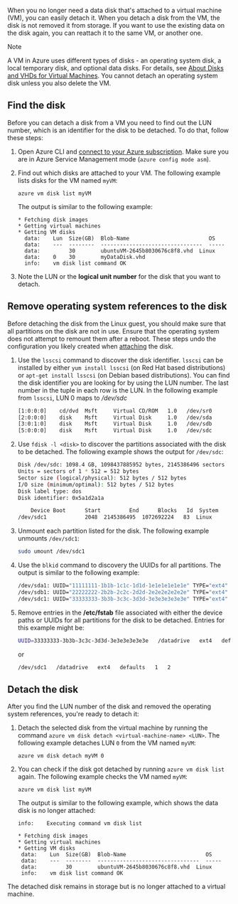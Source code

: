 When you no longer need a data disk that's attached to a virtual machine (VM), you can easily detach it. When you detach a disk from the VM, the disk is not removed it from storage. If you want to use the existing data on the disk again, you can reattach it to the same VM, or another one.  

> [!NOTE]
> A VM in Azure uses different types of disks - an operating system disk, a local temporary disk, and optional data disks. For details, see [About Disks and VHDs for Virtual Machines](../articles/storage/storage-about-disks-and-vhds-linux.md?toc=%2fvirtual-machines%2flinux%2ftoc.json). You cannot detach an operating system disk unless you also delete the VM.

## Find the disk
Before you can detach a disk from a VM you need to find out the LUN number, which is an identifier for the disk to be detached. To do that, follow these steps:

1. Open Azure CLI and [connect to your Azure subscription](../articles/xplat-cli-connect.md). Make sure you are in Azure Service Management mode (`azure config mode asm`).
2. Find out which disks are attached to your VM. The following example lists disks for the VM named `myVM`:

    ```azurecli
    azure vm disk list myVM
    ```

    The output is similar to the following example:

    ```azurecli
    * Fetching disk images
    * Getting virtual machines
    * Getting VM disks
      data:    Lun  Size(GB)  Blob-Name                         OS
      data:    ---  --------  --------------------------------  -----
      data:         30        ubuntuVM-2645b8030676c8f8.vhd  Linux
      data:    0    30        myDataDisk.vhd
      info:    vm disk list command OK
    ```

3. Note the LUN or the **logical unit number** for the disk that you want to detach.

## Remove operating system references to the disk
Before detaching the disk from the Linux guest, you should make sure that all partitions on the disk are not in use. Ensure that the operating system does not attempt to remount them after a reboot. These steps undo the configuration you likely created when [attaching](../articles/virtual-machines/linux/classic/attach-disk.md?toc=%2fvirtual-machines%2flinux%2fclassic%2ftoc.json) the disk.

1. Use the `lsscsi` command to discover the disk identifier. `lsscsi` can be installed by either `yum install lsscsi` (on Red Hat based distributions) or `apt-get install lsscsi` (on Debian based distributions). You can find the disk identifier you are looking for by using the LUN number. The last number in the tuple in each row is the LUN. In the following example from `lsscsi`, LUN 0 maps to */dev/sdc*

    ```bash
    [1:0:0:0]    cd/dvd  Msft     Virtual CD/ROM   1.0   /dev/sr0
    [2:0:0:0]    disk    Msft     Virtual Disk     1.0   /dev/sda
    [3:0:1:0]    disk    Msft     Virtual Disk     1.0   /dev/sdb
    [5:0:0:0]    disk    Msft     Virtual Disk     1.0   /dev/sdc
    ```

2. Use `fdisk -l <disk>` to discover the partitions associated with the disk to be detached. The following example shows the output for `/dev/sdc`:

    ```bash
    Disk /dev/sdc: 1098.4 GB, 1098437885952 bytes, 2145386496 sectors
    Units = sectors of 1 * 512 = 512 bytes
    Sector size (logical/physical): 512 bytes / 512 bytes
    I/O size (minimum/optimal): 512 bytes / 512 bytes
    Disk label type: dos
    Disk identifier: 0x5a1d2a1a

        Device Boot      Start         End      Blocks   Id  System
    /dev/sdc1            2048  2145386495  1072692224   83  Linux
    ```

3. Unmount each partition listed for the disk. The following example unmounts `/dev/sdc1`:

    ```bash
    sudo umount /dev/sdc1
    ```

4. Use the `blkid` command to discovery the UUIDs for all partitions. The output is similar to the following example:

    ```bash
    /dev/sda1: UUID="11111111-1b1b-1c1c-1d1d-1e1e1e1e1e1e" TYPE="ext4"
    /dev/sdb1: UUID="22222222-2b2b-2c2c-2d2d-2e2e2e2e2e2e" TYPE="ext4"
    /dev/sdc1: UUID="33333333-3b3b-3c3c-3d3d-3e3e3e3e3e3e" TYPE="ext4"
    ```

5. Remove entries in the **/etc/fstab** file associated with either the device paths or UUIDs for all partitions for the disk to be detached.  Entries for this example might be:

    ```sh  
   UUID=33333333-3b3b-3c3c-3d3d-3e3e3e3e3e3e   /datadrive   ext4   defaults   1   2
   ```

    or

   ```sh   
   /dev/sdc1   /datadrive   ext4   defaults   1   2
   ```

## Detach the disk
After you find the LUN number of the disk and removed the operating system references, you're ready to detach it:

1. Detach the selected disk from the virtual machine by running the command `azure vm disk detach
   <virtual-machine-name> <LUN>`. The following example detaches LUN `0` from the VM named `myVM`:

    ```azurecli
    azure vm disk detach myVM 0
    ```

2. You can check if the disk got detached by running `azure vm disk list` again. The following example checks the VM named `myVM`:

    ```azurecli
    azure vm disk list myVM
    ```

    The output is similar to the following example, which shows the data disk is no longer attached:

    ```azurecli
    info:    Executing command vm disk list

    * Fetching disk images
    * Getting virtual machines
    * Getting VM disks
     data:    Lun  Size(GB)  Blob-Name                         OS
     data:    ---  --------  --------------------------------  -----
     data:         30        ubuntuVM-2645b8030676c8f8.vhd  Linux
     info:    vm disk list command OK
    ```

The detached disk remains in storage but is no longer attached to a virtual machine.